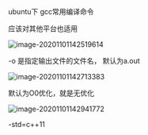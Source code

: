 ubuntu下 gcc常用编译命令

应该对其他平台也适用

![image-20201101142519614](/home/sheep/.config/Typora/typora-user-images/image-20201101142519614.png)

-o 是指定输出文件的文件名， 默认为a.out

![image-20201101142713383](/home/sheep/.config/Typora/typora-user-images/image-20201101142713383.png)

默认为O0优化，就是无优化

![image-20201101142941772](/home/sheep/.config/Typora/typora-user-images/image-20201101142941772.png)

-std=c++11

